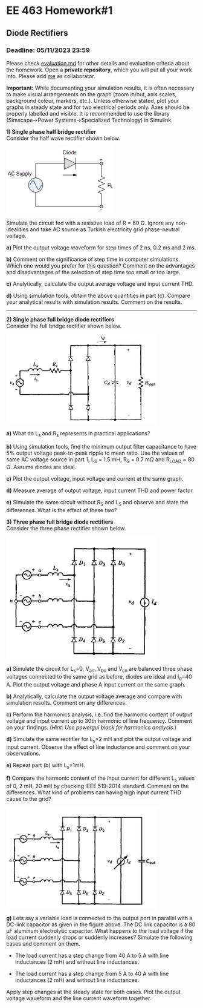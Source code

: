 # EE 463 Homework#1

## Diode Rectifiers

### Deadline: 05/11/2023 23:59


Please check [evaluation.md](evaluation.md) for other details and evaluation criteria about the homework. Open a **private repository**, which you will put all your work into. Please add [me](https://github.com/OgunAltun) as collaborator.

**Important:** While documenting your simulation results, it is often necessary to make visual arrangements on the graph (zoom in/out, axis scales, background colour, markers, etc.). Unless otherwise stated, plot your graphs in steady state and for two electrical periods only. Axes should be properly labelled and visible. It is recommended to use the library (Simscape->Power Systems->Specialized Technology) in Simulink.

**1) Single phase half bridge rectifier**<br />
Consider the half wave rectifier shown below.

![](half_wave.jpg)

Simulate the circuit fed with a resistive load of R = 60 Ω. Ignore any non-idealities and take AC source as Turkish electricity grid phase-neutral voltage.

**a)** Plot the output voltage waveform for step times of 2 ns, 0.2 ms and 2 ms.

**b)** Comment on the significance of step time in computer simulations. Which one would you prefer for this question? Comment on the advantages and disadvantages of the selection of step time too small or too large.

**c)** Analytically, calculate the output average voltage and input current THD.

**d)** Using simulation tools, obtain the above quantities in part (c). Compare your analytical results with simulation results. Comment on the results.


---

**2) Single phase full bridge diode rectifiers** <br />
Consider the full bridge rectifier shown below.

<img src="full_bridge.PNG" width="400">

**a)** What do L<sub>s</sub> and R<sub>s</sub> represents in practical applications?

**b)** Using simulation tools, find the minimum output filter capacitance to have 5% output voltage peak-to-peak ripple to mean ratio. Use the values of same AC voltage source in part 1, L<sub>S</sub> = 1.5 mH, R<sub>S</sub> = 0.7 mΩ and R<sub>LOAD</sub> = 80 Ω. Assume diodes are ideal.

**c)** Plot the output voltage, input voltage and current at the same graph.

**d)** Measure average of output voltage, input current THD and power factor.

**e)** Simulate the same circuit without R<sub>S</sub> and L<sub>S</sub> and observe and state the differences. What is the effect of these two?


**3) Three phase full bridge diode rectifiers** <br />
Consider the three phase rectifier shown below.

<img src="three_phase.PNG" width="400">


**a)** Simulate the circuit for L<sub>s</sub>=0, V<sub>an</sub>, V<sub>bn</sub> and V<sub>cn</sub> are balanced three phase voltages connected to the same grid as before, diodes are ideal and I<sub>d</sub>=40 A. Plot the output voltage and phase A input current on the same graph.

**b)** Analytically, calculate the output voltage average and compare with simulation results. Comment on any differences.

**c)** Perform the harmonics analysis, i.e. find the harmonic content of output voltage and input current up to 30th harmonic of line frequency. Comment on your findings. (*Hint: Use powergui block for harmonics analysis.*)

**d)** Simulate the same rectifier for L<sub>s</sub>=2 mH and plot the output voltage and input current. Observe the effect of line inductance and comment on your observations.

**e)** Repeat part (b) with L<sub>s</sub>=1mH.

**f)** Compare the harmonic content of the input current for different L<sub>s</sub> values of 0, 2 mH, 20 mH by checking IEEE 519-2014 standard. Comment on the differences. What kind of problems can having high input current THD cause to the grid?

<img src="ThreePhaseControlled.png" width="400">

**g)** Lets say a variable load is connected to the output port in parallel with a DC-link capacitor as given in the figure above. The DC link capacitor is a 80 μF aluminum electrolytic capacitor. What happens to the load voltage if the load current suddenly drops or suddenly increases? Simulate the following cases and comment on them.

* The load current has a step change from 40 A to 5 A with line inductances (2 mH) and without line inductances.

* The load current has a step change from 5 A to 40 A with line inductances (2 mH) and without line inductances.

Apply step changes at the steady state for both cases. Plot the output voltage waveform and the line current waveform together.
